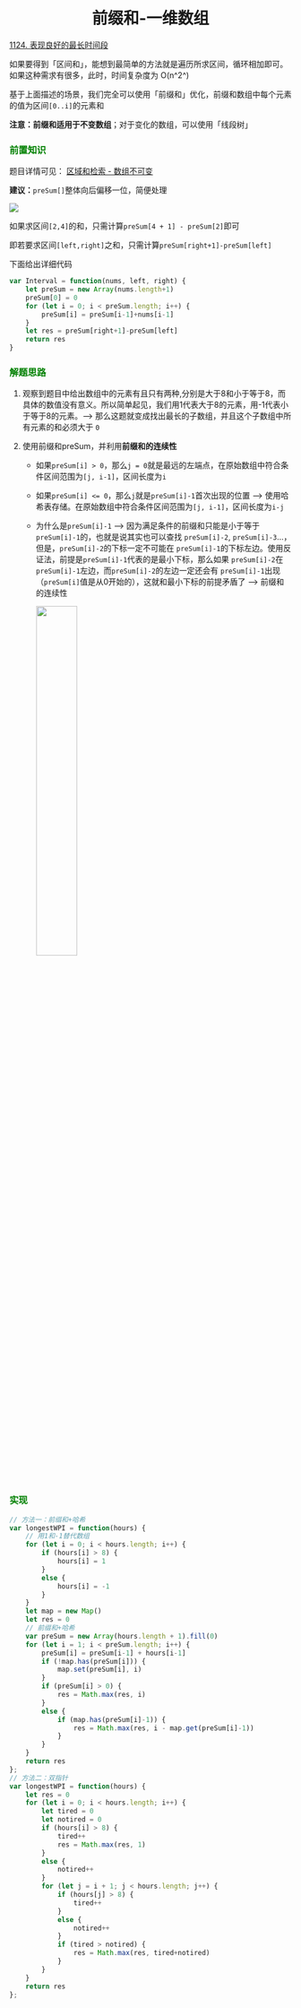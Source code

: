 # <center>前缀和-一维数组

[1124. 表现良好的最长时间段](https://leetcode.cn/problems/longest-well-performing-interval/)

如果要得到「区间和」，能想到最简单的方法就是遍历所求区间，循环相加即可。如果这种需求有很多，此时，时间复杂度为 O(n^2^)

基于上面描述的场景，我们完全可以使用「前缀和」优化，前缀和数组中每个元素的值为区间`[0..i]`的元素和

**注意：**前缀和适用于**不变数组**；对于变化的数组，可以使用「线段树」

### <font color="green">前置知识</font>

题目详情可见： [区域和检索 - 数组不可变](https://leetcode-cn.com/problems/range-sum-query-immutable/)

**建议：**`preSum[]`整体向后偏移一位，简便处理

![](https://cdn.jsdelivr.net/gh/clannadbing/Image-Hosting@main/20230214/1.svg)

如果求区间`[2,4]`的和，只需计算`preSum[4 + 1] - preSum[2]`即可

即若要求区间``[left,right]``之和，只需计算``preSum[right+1]-preSum[left]``

下面给出详细代码

```javascript
var Interval = function(nums, left, right) {
	let preSum = new Array(nums.length+1)
	preSum[0] = 0
	for (let i = 0; i < preSum.length; i++) {
		preSum[i] = preSum[i-1]+nums[i-1]
	}
	let res = preSum[right+1]-preSum[left]
    return res
}
```

### <font color="green">解题思路</font>

1. 观察到题目中给出数组中的元素有且只有两种,分别是大于8和小于等于8，而具体的数值没有意义。所以简单起见，我们用1代表大于8的元素，用-1代表小于等于8的元素。--> 那么这题就变成找出最长的子数组，并且这个子数组中所有元素的和必须大于 `0`  

2. 使用前缀和preSum，并利用**前缀和的连续性**

   * 如果``preSum[i] > 0``，那么``j = 0``就是最远的左端点，在原始数组中符合条件区间范围为``[j, i-1]``，区间长度为``i``

   * 如果``preSum[i] <= 0``，那么``j``就是``preSum[i]-1``首次出现的位置 --> 使用哈希表存储。在原始数组中符合条件区间范围为``[j, i-1]``，区间长度为``i-j``

   * 为什么是``preSum[i]-1`` --> 因为满足条件的前缀和只能是小于等于``preSum[i]-1``的，也就是说其实也可以查找 ``preSum[i]-2``, ``preSum[i]-3``...，但是，``preSum[i]-2``的下标一定不可能在 ``preSum[i]-1``的下标左边。使用反证法，前提是``preSum[i]-1``代表的是最小下标，那么如果 ``preSum[i]-2``在 ``preSum[i]-1``左边，而``preSum[i]-2``的左边一定还会有 ``preSum[i]-1``出现（``preSum[i]``值是从0开始的），这就和最小下标的前提矛盾了 --> 前缀和的连续性

     <img src="https://cdn.jsdelivr.net/gh/clannadbing/Image-Hosting@main/20230214/2.png"  width = 40% height = 40%>			

### <font color="green">实现</font>

```javascript
// 方法一：前缀和+哈希
var longestWPI = function(hours) {
	// 用1和-1替代数组
    for (let i = 0; i < hours.length; i++) {
        if (hours[i] > 8) {
            hours[i] = 1
        }
        else {
            hours[i] = -1
        }
    }
    let map = new Map()
    let res = 0
    // 前缀和+哈希
    var preSum = new Array(hours.length + 1).fill(0)
    for (let i = 1; i < preSum.length; i++) {
        preSum[i] = preSum[i-1] + hours[i-1]
        if (!map.has(preSum[i])) {
            map.set(preSum[i], i)
        }
        if (preSum[i] > 0) {
            res = Math.max(res, i)
        } 
        else {
            if (map.has(preSum[i]-1)) {
                res = Math.max(res, i - map.get(preSum[i]-1))
            }
        }
    }
    return res
};
// 方法二：双指针
var longestWPI = function(hours) {
    let res = 0
    for (let i = 0; i < hours.length; i++) {
        let tired = 0
        let notired = 0
        if (hours[i] > 8) {
            tired++
            res = Math.max(res, 1)
        }
        else {
            notired++
        }
        for (let j = i + 1; j < hours.length; j++) {
            if (hours[j] > 8) {
                tired++
            }
            else {
                notired++
            }
            if (tired > notired) {
                res = Math.max(res, tired+notired)
            }
        }
    }
    return res
};
```

